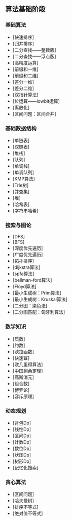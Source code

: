 ## 算法基础阶段

### 基础算法

- [快速排序]
- [归并排序]
- [二分查找——整数版]
- [二分查找——浮点版]
- [高精度运算]
- [前缀和一维]
- [前缀和二维]
- [差分一维]
- [差分二维]
- [双指针算法]
- [位运算——lowbit运算]
- [离散化]
- [区间问题：区间合并]

### 基础数据结构

- [单链表]
- [双链表]
- [堆栈]
- [队列]
- [单调栈]
- [单调队列]
- [KMP算法]
- [Trie树]
- [并查集]
- [堆]
- [哈希表]
- [字符串哈希]

### 搜索与图论

- [DFS]
- [BFS]
- [深度优先遍历]
- [广度优先遍历]
- [拓扑排序]
- [dijkstra算法]
- [spfa算法]
- [bellman-ford算法]
- [Floyd算法]
- [最小生成树：Prim算法]
- [最小生成树：Kruskal算法]
- [二分图：染色法]
- [二分图匹配：匈牙利算法]

### 数学知识

- [质数]
- [约数]
- [欧拉函数]
- [快速幂]
- [欧几里得算法]
- [中国剩余定理]
- [高斯消元]
- [组合数]
- [博弈论]
- [容斥原理]

### 动态规划

- [背包Dp]
- [线性Dp]
- [区间Dp]
- [计数Dp]
- [数位Dp]
- [状压Dp]
- [树形Dp]
- [记忆化搜索]

### 贪心算法

- [区间问题]
- [哈夫曼树]
- [排序不等式]
- [绝对值不等式]